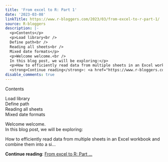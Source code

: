 ```yaml
---
title: 'From excel to R: Part 1'
date: '2023-03-08'
linkTitle: https://www.r-bloggers.com/2023/03/from-excel-to-r-part-1/
source: R-bloggers
description: |-
  <p>Contents</p>
  <p>Load library<br />
  Define path<br />
  Reading all sheets<br />
  Mixed date formats</p>
  <p>Welcome welcome.<br />
  In this blog post, we will be exploring:</p>
  <p>How to efficiently read data from multiple sheets in an Excel workbook and combine them into a si...</p>
  <strong>Continue reading</strong>: <a href="https://www.r-bloggers.com/2023/03/from-excel-to-r-part-1/">From excel to R: Part ...
disable_comments: true
---
```

<p>Contents</p>
<p>Load library<br />
Define path<br />
Reading all sheets<br />
Mixed date formats</p>
<p>Welcome welcome.<br />
In this blog post, we will be exploring:</p>
<p>How to efficiently read data from multiple sheets in an Excel workbook and combine them into a si...</p>
<strong>Continue reading</strong>: <a href="https://www.r-bloggers.com/2023/03/from-excel-to-r-part-1/">From excel to R: Part ...